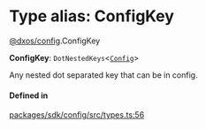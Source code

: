 # Type alias: ConfigKey

[@dxos/config](../modules/dxos_config.md).ConfigKey

 **ConfigKey**: `DotNestedKeys`<[`Config`](../interfaces/dxos_config.defs.Config.md)\>

Any nested dot separated key that can be in config.

#### Defined in

[packages/sdk/config/src/types.ts:56](https://github.com/dxos/dxos/blob/db8188dae/packages/sdk/config/src/types.ts#L56)
